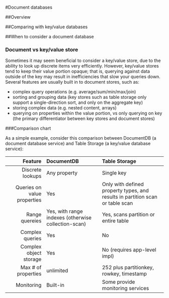 #Document databases

##Overview


##Comparing with key/value databases


##When to consider a document database

### Document vs key/value store

Sometimes it may seem beneficial to consider a key/value store, due to the ability to look up discrete items very efficiently. However, key/value stores tend to keep their value portion opaque; that is, querying against data outside of the key may result in inefficiencies that slow your queries down. Several features are usually built in to document stores, such as:

 - complex query operations (e.g. average/sum/min/max/join)
 - sorting and grouping data (key stores such as table storage only support a single-direction sort, and only on the aggregate key)
 - storing complex data (e.g. nested content, arrays)
 - querying on properties within the value portion, vs only querying on key (the primary differentiator between key stores and document stores)

###Comparison chart

As a simple example, consider this comparison between DocumentDB (a document database service) and Table Storage (a key/value database service):

Feature|DocumentDB|Table Storage
------:|:---------|:----------
Discrete lookups|Any property|Single key
Queries on value properties| Yes | Only with defined property types, and results in partition scan or table scan
Range quereies| Yes, with range indexes (otherwise collection-scan) | Yes, scans partition or entire table
Complex queries | Yes | No
Complex object storage | Yes  | No (requires app-level impl)
Max # of properties | unlimited | 252 plus partitionkey, rowkey, timestamp
Monitoring    | Built-in        | Some provide monitoring services
